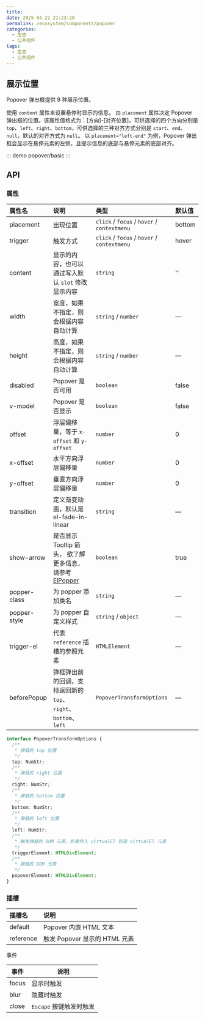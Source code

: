 ```yaml
---
title:
date: 2025-04-22 21:23:28
permalink: /ecosystem/components/popover
categories:
  - 生态
  - 公共组件
tags:
  - 生态
  - 公共组件
---
```


## 展示位置

Popover 弹出框提供 9 种展示位置。

使用 `content` 属性来设置悬停时显示的信息。 由 `placement` 属性决定 Popover 弹出框的位置。该属性值格式为：[方向]-[对齐位置]，可供选择的四个方向分别是 `top`、`left`、`right`、`bottom`，可供选择的三种对齐方式分别是 `start`、`end`、`null`，默认的对齐方式为 `null`。 以 `placement="left-end"` 为例，Popover 弹出框会显示在悬停元素的左侧，且提示信息的底部与悬停元素的底部对齐。

::: demo
popover/basic
:::

## API

### 属性

| 属性名       | 说明                                                                                                                                        | 类型                                        | 默认值 |
| :----------- | :------------------------------------------------------------------------------------------------------------------------------------------ | :------------------------------------------ | :----- |
| placement    | 出现位置                                                                                                                                    | `click` / `focus` / `hover` / `contextmenu` | bottom |
| trigger      | 触发方式                                                                                                                                    | `click` / `focus` / `hover` / `contextmenu` | hover  |
| content      | 显示的内容，也可以通过写入默认 `slot` 修改显示内容                                                                                          | `string`                                    | ''     |
| width        | 宽度，如果不指定，则会根据内容自动计算                                                                                                      | `string` / `number`                         | —      |
| height       | 高度，如果不指定，则会根据内容自动计算                                                                                                      | `string` / `number`                         | —      |
| disabled     | Popover 是否可用                                                                                                                            | `boolean`                                   | false  |
| v-model      | Popover 是否显示                                                                                                                            | `boolean`                                   | false  |
| offset       | 浮层偏移量，等于 `x-offset` 和 `y-offset`                                                                                                   | `number`                                    | 0      |
| x-offset     | 水平方向浮层偏移量                                                                                                                          | `number`                                    | 0      |
| y-offset     | 垂直方向浮层偏移量                                                                                                                          | `number`                                    | 0      |
| transition   | 定义渐变动画，默认是 el-fade-in-linear                                                                                                      | `string`                                    | —      |
| show-arrow   | 是否显示 Tooltip 箭头， 欲了解更多信息，请参考 [ElPopper](https://github.com/element-plus/element-plus/tree/dev/packages/components/popper) | `boolean`                                   | true   |
| popper-class | 为 popper 添加类名                                                                                                                          | `string`                                    | —      |
| popper-style | 为 popper 自定义样式                                                                                                                        | `string` / `object`                         | —      |
| trigger-el   | 代表 `reference` 插槽的参照元素                                                                                                             | `HTMLElement`                               | —      |
| beforePopup  | 弹框弹出前的回调，支持返回新的 `top`、`right`、`bottom`、`left`                                                                             | `PopoverTransformOptions`                   | —      |

```typescript
interface PopoverTransformOptions {
  /**
   * 弹框的 top 位置
   */
  top: NumStr;
  /**
   * 弹框的 right 位置
   */
  right: NumStr;
  /**
   * 弹框的 bottom 位置
   */
  bottom: NumStr;
  /**
   * 弹框的 left 位置
   */
  left: NumStr;
  /**
   * 触发弹框的 DOM 元素，如果传入 virtualEl 则是 virtualEl 元素
   */
  triggerElement: HTMLDivElement;
  /**
   * 弹框的 DOM 元素
   */
  popoverElement: HTMLDivElement;
}
```

### 插槽

| 插槽名    | 说明                          |
| :-------- | :---------------------------- |
| default   | Popover 内嵌 HTML 文本        |
| reference | 触发 Popover 显示的 HTML 元素 |

事件

| 事件  | 说明                    |
| ----- | ----------------------- |
| focus | 显示时触发              |
| blur  | 隐藏时触发              |
| close | `Escape` 按键触发时触发 |

